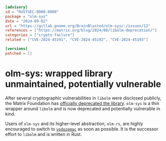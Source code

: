 ```toml
[advisory]
id = "RUSTSEC-0000-0000"
package = "olm-sys"
date = "2024-09-02"
url = "https://gitlab.gnome.org/BrainBlasted/olm-sys/-/issues/12"
references = ["https://matrix.org/blog/2024/08/libolm-deprecation/"]
categories = ["crypto-failure"]
related = ["CVE-2024-45191", "CVE-2024-45192", "CVE-2024-45193"]

[versions]
patched = []
```

# olm-sys: wrapped library unmaintained, potentially vulnerable

After several cryptographic vulnerabilities in `libolm` were disclosed publicly, the Matrix Foundation has [officially deprecated the library](https://matrix.org/blog/2024/08/libolm-deprecation/). `olm-sys` is a thin wrapper around `libolm` and is now deprecated and potentially vulnerable in kind.

Users of `olm-sys` and its higher-level abstraction, `olm-rs`, are highly encouraged to switch to [`vodozemac`](https://crates.io/crates/vodozemac) as soon as possible. It is the successor effort to `libolm` and is written in Rust.
